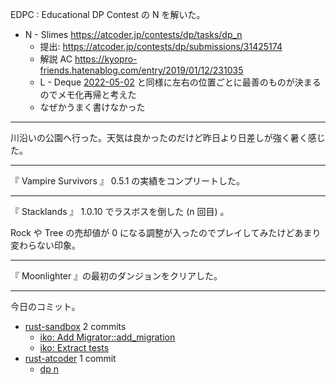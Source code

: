EDPC : Educational DP Contest の N を解いた。

- N - Slimes
  <https://atcoder.jp/contests/dp/tasks/dp_n>
  - 提出: <https://atcoder.jp/contests/dp/submissions/31425174>
  - 解説 AC <https://kyopro-friends.hatenablog.com/entry/2019/01/12/231035>
  - L - Deque [2022-05-02] と同様に左右の位置ごとに最善のものが決まるのでメモ化再帰と考えた
  - なぜかうまく書けなかった

---

川沿いの公園へ行った。天気は良かったのだけど昨日より日差しが強く暑く感じた。

---

『 Vampire Survivors 』 0.5.1 の実績をコンプリートした。

---

『 Stacklands 』 1.0.10 でラスボスを倒した (n 回目) 。

Rock や Tree の売却値が 0 になる調整が入ったのでプレイしてみたけどあまり変わらない印象。

---

『 Moonlighter 』の最初のダンジョンをクリアした。

---

今日のコミット。

- [rust-sandbox](https://github.com/bouzuya/rust-sandbox) 2 commits
  - [iko: Add Migrator::add_migration](https://github.com/bouzuya/rust-sandbox/commit/94856ad8c6587c733bdc64228e5b0caeba8bb083)
  - [iko: Extract tests](https://github.com/bouzuya/rust-sandbox/commit/5603f73809b6cef924f7593bf8de8b161290d413)
- [rust-atcoder](https://github.com/bouzuya/rust-atcoder) 1 commit
  - [dp n](https://github.com/bouzuya/rust-atcoder/commit/94ef67acd0d7ba06bb1f50cfa69e7b1b4b9d8847)

[2022-05-02]: https://blog.bouzuya.net/2022/05/02/
